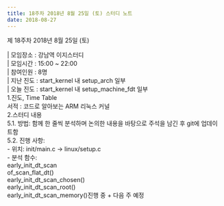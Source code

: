 ```yaml
---
title: 18주차 2018년 8월 25일 (토) 스터디 노트
date: 2018-08-27
---
```


<p>
제 18주차 2018년 8월 25일 (토)
</p><p>
| 모임장소 : 강남역  이지스터디<br>
| 모임시간 : 15:00 ~ 22:00<br>
| 참여인원 : 8명<br>
| 지난 진도 : start_kernel 내 setup_arch 일부<br>
| 오늘 진도 : start_kernel 내 setup_machine_fdt 일부<br>
1.진도, Time Table<br>
서적 :  코드로 알아보는 ARM 리눅스 커널<br>
2.스터디 내용<br>
5.1. 방법: 함께 한 줄씩 분석하며 논의한 내용을 바탕으로 주석을 남긴 후 git에 업데이트함<br>
5.2. 진행 사항:<br>
 - 위치: init/main.c -> linux/setup.c<br>
 - 분석 함수:<br>
    early_init_dt_scan<br>
         of_scan_flat_dt()<br>
         early_init_dt_scan_chosen()<br>
         early_init_dt_scan_root()<br>
         early_init_dt_scan_memory()진행 중 + 다음 주 예정
</p>
